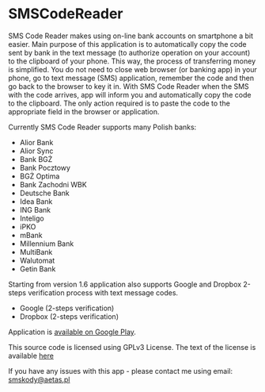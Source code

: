 SMSCodeReader
=============

SMS Code Reader makes using on-line bank accounts on smartphone a bit easier. Main purpose of this application is to automatically copy the code sent by bank in the text message (to authorize operation on your account) to the clipboard of your phone. This way, the process of transferring money is simplified. You do not need to close web browser (or banking app) in your phone, go to text message (SMS) application, remember the code and then go back to the browser to key it in.
With SMS Code Reader when the SMS with the code arrives, app will inform you and automatically copy the code to the clipboard. The only action required is to paste the code to the appropriate field in the browser or application.

Currently SMS Code Reader supports many Polish banks:
* Alior Bank
* Alior Sync
* Bank BGŻ
* Bank Pocztowy
* BGŻ Optima
* Bank Zachodni WBK
* Deutsche Bank
* Idea Bank
* ING Bank
* Inteligo
* iPKO
* mBank
* Millennium Bank
* MultiBank
* Walutomat
* Getin Bank

Starting from version 1.6 application also supports Google and Dropbox 2-steps verification process with text message codes.

* Google (2-steps verification)
* Dropbox (2-steps verification)

Application is [available on Google Play](https://play.google.com/store/apps/details?id=pl.aetas.android.smscode).

This source code is licensed using GPLv3 License.
The text of the license is available [here](http://opensource.org/licenses/GPL-3.0)

If you have any issues with this app - please contact me using email: smskody@aetas.pl
